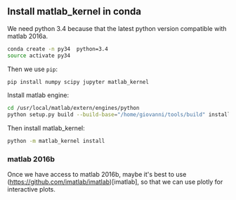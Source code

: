 ## Install matlab_kernel in conda
We need python 3.4 because that the latest python version compatible with matlab 2016a.
```bash
conda create -n py34  python=3.4
source activate py34
```
Then we use `pip`:
```bash
pip install numpy scipy jupyter matlab_kernel
```
Install matlab engine:
```bash
cd /usr/local/matlab/extern/engines/python
python setup.py build --build-base="/home/giovanni/tools/build" install
```

Then install matlab_kernel:
```bash
python -m matlab_kernel install
```
### matlab 2016b
Once we have access to matlab 2016b, maybe it's best to use (https://github.com/imatlab/imatlab)[imatlab], so that we can use plotly for interactive plots.
